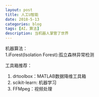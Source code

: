 ```yaml
---
layout: post
title: 人工U智能
date: 2018-5-13
categories: blog
tags: [AI，算法]
description: 当机器人掌管了世界
---
```


机器算法：<br>
1.iForest(Isolation Forest):孤立森林异常检测<br>

工具箱推荐：<br>
1. drtoolbox：MATLAB数据降维工具箱<br>
2. scikit-learn: 机器学习<br>
3. FFMpeg：视频处理<br>
